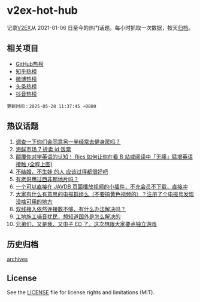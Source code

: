 # v2ex-hot-hub

 记录[V2EX](https://www.v2ex.com/)从 2021-01-06 日至今的热门话题。每小时抓取一次数据，按天[归档](archives)。
 
 ## 相关项目

- [GitHub热榜](https://github.com/snaildev/github-hot-hub)
- [知乎热榜](https://github.com/snaildev/zhihu-hot-hub)
- [微博热榜](https://github.com/snaildev/weibo-hot-hub)
- [头条热榜](https://github.com/snaildev/toutiao-hot-hub)
- [抖音热榜](https://github.com/snaildev/douyin-hot-hub)


 `更新时间：2025-05-28 11:37:45 +0800`

## 热议话题

1. [调查一下你们会同意另一半经常去健身房吗？](https://www.v2ex.com/t/1134771)
1. [海鲜市场 7 折卖 jd 饭票](https://www.v2ex.com/t/1134627)
1. [颠覆你对学英语的认知！ Ries 如何让你在看 B 站或阅读中「无痛」猛增英语接触 (全程上图)](https://www.v2ex.com/t/1134678)
1. [不结婚，不生娃 的人 应该过得都很好吧](https://www.v2ex.com/t/1134666)
1. [有老哥用过西非那地片吗？](https://www.v2ex.com/t/1134736)
1. [一个可以直接在 JAVDB 页面播放视频的小插件，不充会员不下载，直接冲](https://www.v2ex.com/t/1134686)
1. [大家有什么有意思的电报群组么（不要搞黄色视频的）？注册了个电报号发现没啥可用的地方](https://www.v2ex.com/t/1134655)
1. [双线接入依然连接数不够，有什么办法解决吗？](https://www.v2ex.com/t/1134618)
1. [工地施工噪音扰民，想知道国外是怎么解决的](https://www.v2ex.com/t/1134685)
1. [兄弟们，又是我，又电子 ED 了，这次想跟大家要点独立游戏](https://www.v2ex.com/t/1134622)

## 历史归档

[archives](archives)

## License

See the [LICENSE](LICENSE) file for license rights and limitations (MIT).
